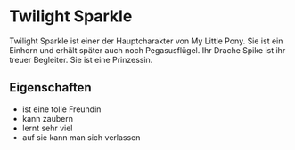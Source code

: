 # Twilight Sparkle

Twilight Sparkle ist einer der Hauptcharakter von My Little Pony.
Sie ist ein Einhorn und erhält später auch noch Pegasusflügel.
Ihr Drache Spike ist ihr treuer Begleiter.
Sie ist eine Prinzessin.

## Eigenschaften

* ist eine tolle Freundin
* kann zaubern
* lernt sehr viel
* auf sie kann man sich verlassen
